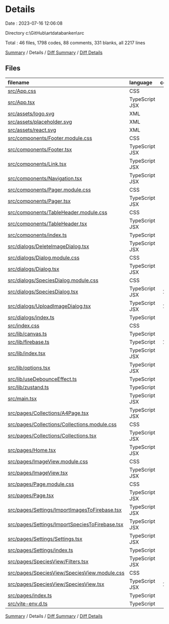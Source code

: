 # Details

Date : 2023-07-16 12:06:08

Directory c:\\GitHub\\artdatabanken\\src

Total : 46 files,  1798 codes, 88 comments, 331 blanks, all 2217 lines

[Summary](results.md) / Details / [Diff Summary](diff.md) / [Diff Details](diff-details.md)

## Files
| filename | language | code | comment | blank | total |
| :--- | :--- | ---: | ---: | ---: | ---: |
| [src/App.css](/src/App.css) | CSS | 3 | 0 | 1 | 4 |
| [src/App.tsx](/src/App.tsx) | TypeScript JSX | 42 | 2 | 9 | 53 |
| [src/assets/logo.svg](/src/assets/logo.svg) | XML | 1 | 0 | 0 | 1 |
| [src/assets/placeholder.svg](/src/assets/placeholder.svg) | XML | 1 | 0 | 0 | 1 |
| [src/assets/react.svg](/src/assets/react.svg) | XML | 1 | 0 | 0 | 1 |
| [src/components/Footer.module.css](/src/components/Footer.module.css) | CSS | 4 | 0 | 2 | 6 |
| [src/components/Footer.tsx](/src/components/Footer.tsx) | TypeScript JSX | 8 | 0 | 2 | 10 |
| [src/components/Link.tsx](/src/components/Link.tsx) | TypeScript JSX | 17 | 4 | 3 | 24 |
| [src/components/Navigation.tsx](/src/components/Navigation.tsx) | TypeScript JSX | 35 | 0 | 3 | 38 |
| [src/components/Pager.module.css](/src/components/Pager.module.css) | CSS | 20 | 0 | 5 | 25 |
| [src/components/Pager.tsx](/src/components/Pager.tsx) | TypeScript JSX | 32 | 0 | 8 | 40 |
| [src/components/TableHeader.module.css](/src/components/TableHeader.module.css) | CSS | 8 | 0 | 2 | 10 |
| [src/components/TableHeader.tsx](/src/components/TableHeader.tsx) | TypeScript JSX | 36 | 0 | 6 | 42 |
| [src/components/index.ts](/src/components/index.ts) | TypeScript | 6 | 0 | 2 | 8 |
| [src/dialogs/DeleteImageDialog.tsx](/src/dialogs/DeleteImageDialog.tsx) | TypeScript JSX | 85 | 0 | 11 | 96 |
| [src/dialogs/Dialog.module.css](/src/dialogs/Dialog.module.css) | CSS | 8 | 0 | 2 | 10 |
| [src/dialogs/Dialog.tsx](/src/dialogs/Dialog.tsx) | TypeScript JSX | 52 | 3 | 11 | 66 |
| [src/dialogs/SpeciesDialog.module.css](/src/dialogs/SpeciesDialog.module.css) | CSS | 24 | 0 | 4 | 28 |
| [src/dialogs/SpeciesDialog.tsx](/src/dialogs/SpeciesDialog.tsx) | TypeScript JSX | 169 | 0 | 25 | 194 |
| [src/dialogs/UploadImageDialog.tsx](/src/dialogs/UploadImageDialog.tsx) | TypeScript JSX | 155 | 2 | 26 | 183 |
| [src/dialogs/index.ts](/src/dialogs/index.ts) | TypeScript | 5 | 0 | 2 | 7 |
| [src/index.css](/src/index.css) | CSS | 44 | 4 | 7 | 55 |
| [src/lib/canvas.ts](/src/lib/canvas.ts) | TypeScript | 30 | 0 | 5 | 35 |
| [src/lib/firebase.ts](/src/lib/firebase.ts) | TypeScript | 121 | 29 | 26 | 176 |
| [src/lib/index.tsx](/src/lib/index.tsx) | TypeScript JSX | 32 | 2 | 13 | 47 |
| [src/lib/options.tsx](/src/lib/options.tsx) | TypeScript JSX | 55 | 0 | 9 | 64 |
| [src/lib/useDebounceEffect.ts](/src/lib/useDebounceEffect.ts) | TypeScript | 11 | 23 | 4 | 38 |
| [src/lib/zustand.ts](/src/lib/zustand.ts) | TypeScript | 88 | 9 | 8 | 105 |
| [src/main.tsx](/src/main.tsx) | TypeScript JSX | 10 | 0 | 2 | 12 |
| [src/pages/Collections/A4Page.tsx](/src/pages/Collections/A4Page.tsx) | TypeScript JSX | 46 | 2 | 10 | 58 |
| [src/pages/Collections/Collections.module.css](/src/pages/Collections/Collections.module.css) | CSS | 62 | 1 | 10 | 73 |
| [src/pages/Collections/Collections.tsx](/src/pages/Collections/Collections.tsx) | TypeScript JSX | 50 | 0 | 10 | 60 |
| [src/pages/Home.tsx](/src/pages/Home.tsx) | TypeScript JSX | 11 | 0 | 2 | 13 |
| [src/pages/ImageView.module.css](/src/pages/ImageView.module.css) | CSS | 22 | 0 | 5 | 27 |
| [src/pages/ImageView.tsx](/src/pages/ImageView.tsx) | TypeScript JSX | 90 | 1 | 16 | 107 |
| [src/pages/Page.module.css](/src/pages/Page.module.css) | CSS | 11 | 0 | 3 | 14 |
| [src/pages/Page.tsx](/src/pages/Page.tsx) | TypeScript JSX | 33 | 0 | 3 | 36 |
| [src/pages/Settings/ImportImagesToFirebase.tsx](/src/pages/Settings/ImportImagesToFirebase.tsx) | TypeScript JSX | 66 | 2 | 14 | 82 |
| [src/pages/Settings/ImportSpeciesToFirebase.tsx](/src/pages/Settings/ImportSpeciesToFirebase.tsx) | TypeScript JSX | 63 | 1 | 12 | 76 |
| [src/pages/Settings/Settings.tsx](/src/pages/Settings/Settings.tsx) | TypeScript JSX | 14 | 0 | 2 | 16 |
| [src/pages/Settings/index.ts](/src/pages/Settings/index.ts) | TypeScript | 20 | 0 | 6 | 26 |
| [src/pages/SpeciesView/Filters.tsx](/src/pages/SpeciesView/Filters.tsx) | TypeScript JSX | 84 | 2 | 18 | 104 |
| [src/pages/SpeciesView/SpeciesView.module.css](/src/pages/SpeciesView/SpeciesView.module.css) | CSS | 7 | 0 | 2 | 9 |
| [src/pages/SpeciesView/SpeciesView.tsx](/src/pages/SpeciesView/SpeciesView.tsx) | TypeScript JSX | 109 | 0 | 16 | 125 |
| [src/pages/index.ts](/src/pages/index.ts) | TypeScript | 7 | 0 | 3 | 10 |
| [src/vite-env.d.ts](/src/vite-env.d.ts) | TypeScript | 0 | 1 | 1 | 2 |

[Summary](results.md) / Details / [Diff Summary](diff.md) / [Diff Details](diff-details.md)